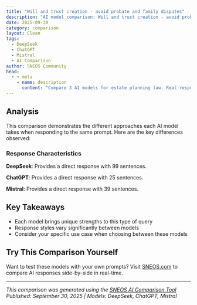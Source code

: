 ```yaml
---
title: "Will and trust creation - avoid probate and family disputes"
description: "AI model comparison: Will and trust creation - avoid probate and family disputes..."
date: 2025-09-30
category: comparison
layout: Clean
tags:
  - DeepSeek
  - ChatGPT
  - Mistral
  - AI Comparison
author: SNEOS Community
head:
  - - meta
    - name: description
      content: "Compare 3 AI models for estate planning law. Real responses from DeepSeek, ChatGPT, Mistral with detailed analysis."
---
```


<ChatComparison
  title="Will and trust creation - avoid probate and family disputes"
  prompt="Will and trust creation - avoid probate and family disputes"
  :responses='{"DeepSeek": "Of course. This is an excellent and proactive approach to estate planning. Creating a Will and a Trust are the two most powerful tools to avoid probate and minimize the potential for family disputes.\n\nHere is a comprehensive guide on how to use these tools effectively.\n\n### The Core Problem: What You\u0027re Trying to Avoid\n\n1. **Probate:** The court-supervised process of validating a Will, paying debts, and distributing assets. It\u0027s often:\n * **Slow:** Can take 9-18 months or longer.\n * **Expensive:** Attorney and court fees can consume 3-7% of the estate\u0027s value.\n * **Public:** All documents and asset distributions become public record.\n\n2. **Family Disputes:** Conflicts that arise from:\n * Ambiguity or outdated documents.\n * Perceived unfairness.\n * Sibling rivalries.\n * Blended family complexities.\n * Heirs challenging your decisions in court.\n\n---\n\n### The Two-Pronged Solution: Will \u002B Trust\n\nThink of these as a team, not an either/or choice.\n\n#### Prong 1: The Revocable Living Trust (Your Probate-Avoidance Engine)\n\nThis is the most effective tool for avoiding probate.\n\n**What it is:** A legal entity you create that \u0022owns\u0022 your assets for your benefit during your life, and for your beneficiaries after you pass. You are the **Grantor** (creator), **Trustee** (manager), and **Beneficiary** while you\u0027re alive.\n\n**How it Avoids Probate:**\nSince the Trust owns the assets (not you as an individual), when you die, there is nothing for the probate court to administer. Your designated **Successor Trustee** simply steps in and manages/distributes the assets according to the trust\u0027s instructions, privately and without court involvement.\n\n**Key Steps for a Trust to Work:**\n* **You must fund the trust.** This is the most critical and often overlooked step. It means changing the title of your assets from your name to the name of your trust.\n * **Real Estate:** Execute and record a new deed (e.g., \u0022John Doe, a married man, as his separate property\u0022 becomes \u0022The John Doe Revocable Living Trust\u0022).\n * **Bank Accounts:** Go to your bank and re-title them in the trust\u0027s name.\n * **Brokerage Accounts:** Contact your broker to re-title them.\n * **Other Assets:** Update beneficiary designations or titles for items like vehicles, business interests, etc.\n\n**Assets that typically do NOT go into a trust:**\n* Retirement Accounts (401k, IRA): You name beneficiaries directly on these accounts.\n* Life Insurance Policies: You name beneficiaries directly.\n* Pay-on-Death (POD) or Transfer-on-Death (TOD) accounts.\n\n#### Prong 2: The \u0022Pour-Over\u0022 Will (Your Safety Net)\n\nA Trust alone is not enough. You still need a Will.\n\n**What it is:** A special type of Will that works in tandem with your Trust. It states that any asset you own in your individual name at the time of your death (i.e., assets you forgot to put in the trust) should \u0022pour over\u0022 into your trust and be distributed according to its terms.\n\n**Why it\u0027s Essential:**\nIt acts as a safety net for overlooked assets. Without it, any asset not in the trust would be subject to probate (defeating the purpose). The Pour-Over Will ensures your overall plan is still followed.\n\n---\n\n### Strategies to Prevent Family Disputes\n\nA well-drafted Trust and Will form the foundation, but these strategies fortify it against conflict.\n\n#### 1. Be Explicit and Detailed in Your Documents\n* **No Room for Interpretation:** Instead of \u0022divide my personal effects equally among my children,\u0022 specify who gets high-value or sentimental items (e.g., \u0022my daughter Sarah receives my wedding ring,\u0022 \u0022my son Michael receives my classic car\u0022).\n* **Explain Disparities (Optional but Powerful):** If you are leaving unequal shares, consider writing a separate, non-legally binding **Letter of Explanation**. This can mitigate feelings of hurt and confusion by explaining your reasoning (e.g., \u0022I am leaving more to Jane because she acted as my caregiver,\u0022 or \u0022I helped Mark with his down payment already.\u0022). Discuss this with your attorney.\n\n#### 2. Use a \u0022No-Contest\u0022 Clause (In Terrorem Clause)\n* **What it is:** A provision in your Will or Trust that states if a beneficiary challenges the document in court and loses, they forfeit their inheritance.\n* **Effectiveness:** This is a powerful deterrent against frivolous lawsuits. It gives beneficiaries a strong financial incentive to accept the estate plan as written.\n* **Caution:** Its enforceability varies by state, and it may not apply if the challenger has \u0022probable cause.\u0022\n\n#### 3. Choose the Right Fiduciaries\nThe people you appoint have immense power to prevent or cause conflict.\n* **Successor Trustee:** This person will manage your trust after you\u0027re gone. Choose someone who is organized, fair, financially savvy, and diplomatic. Consider a professional trustee (bank or trust company) for complex estates or high-conflict families.\n* **Executor:** The person who handles your Will and the probate process (for any pour-over assets). Similar qualities are needed.\n* **Guardian for Minor Children:** A deeply personal choice, but crucial for family harmony.\n\n#### 4. Communicate Your Plans While You\u0027re Able\n* **The \u0022Reading of the Will\u0022 is a TV trope.** Don\u0027t let your death be the first time your family hears your plans.\n* Have a family meeting to explain the structure of your plan and your reasoning. This manages expectations and reduces the shock factor. It\u0027s harder to fight a decision you\u0027ve had time to process.\n\n#### 5. Keep Your Plan Updated\nLife changes, and so should your estate plan. Review it every 3-5 years or after major life events:\n* Marriage, divorce, or birth of a child/grandchild.\n* Significant change in financial status.\n* Death of a beneficiary or a named fiduciary.\n* Changes in state or federal law.\n\n### A Simple Checklist for Your Action Plan\n\n1. **Consult an Estate Planning Attorney.** This is not a DIY project. Laws are complex and state-specific. An attorney will ensure your documents are valid and achieve your goals.\n2. **Draft a Revocable Living Trust and a Pour-Over Will.**\n3. **Name your Fiduciaries** (Successor Trustee, Executor, Guardian).\n4. **Fund Your Trust!** This is the active work you must do.\n5. **Review and update beneficiary designations** on retirement accounts and life insurance.\n6. **Consider writing a Letter of Intent** explaining your wishes and the \u0022why\u0022 behind your decisions.\n7. **Communicate** the location of your documents and the basics of your plan to your Successor Trustee and family.\n\nBy combining a **Revocable Living Trust** to avoid probate with a carefully considered, well-drafted **Will** and proactive communication strategies, you create a powerful shield that protects your assets, your privacy, and, most importantly, your family\u0027s harmony.\n\n***Disclaimer:*** *This information is for educational purposes only and does not constitute legal advice. You should consult with a qualified estate planning attorney in your state to address your specific situation.*", "ChatGPT": "Creating a will and trust are effective estate planning tools that can help you avoid probate and minimize family disputes after your death. Here\u2019s how you can approach this:\n\n### 1. Create a Will\n- **Purpose:** A will specifies how you want your assets distributed and who will be the guardian of minor children.\n- **Avoid Probate?** A will itself does not avoid probate; it simply directs how your estate should be handled during probate.\n- **How to minimize disputes:** Be clear and specific in your will, explain your decisions if possible, and inform your family members about your plans.\n\n### 2. Establish a Living Trust\n- **Purpose:** A living trust is a legal entity that holds your assets during your lifetime and after your death.\n- **Avoid Probate:** Assets held in a living trust pass directly to beneficiaries without going through probate.\n- **Types:** Revocable living trusts are common because they allow you to maintain control during your life.\n- **Minimize disputes:** Since the trust terms are private and avoid public probate court, family conflicts may be reduced.\n\n### 3. Other Tools to Consider\n- **Joint Ownership:** Joint tenancy with right of survivorship ensures assets pass immediately to the surviving owner without probate.\n- **Beneficiary Designations:** Retirement accounts and life insurance can pass directly to named beneficiaries.\n- **Powers of Attorney:** Designate agents to make decisions if you become incapacitated.\n\n### 4. Tips for Avoiding Family Disputes\n- **Clear Communication:** Discuss your plans openly with family members.\n- **Regular Updates:** Review and update your will and trust to reflect changes in your life.\n- **Use Professional Help:** Work with an estate planning attorney to draft clear, legally sound documents.\n- **Include a No-Contest Clause:** This may discourage beneficiaries from contesting the will or trust.\n\n---\n\n**Summary:**\n\n- A **will** directs asset distribution but does not avoid probate.\n- A **living trust** can help *avoid probate* and keep your estate plan private.\n- Combine trusts with other tools (joint ownership, beneficiary designations) to simplify asset transfer.\n- Clear communication and well-drafted documents can minimize family disputes.\n\nIf you want, I can help you draft a basic outline or guide you to resources or professionals for creating these documents.", "Mistral": "Creating a will and trust can help you avoid probate and minimize family disputes. Here\u0027s how you can approach this:\n\n### 1. **Understanding the Basics**\n- **Will**: A legal document that outlines your wishes for the distribution of your assets after your death.\n- **Trust**: A legal arrangement where a trustee holds assets for the benefit of beneficiaries.\n\n### 2. **Avoiding Probate**\nProbate is the legal process of distributing a deceased person\u0027s assets. It can be time-consuming and costly. Here are some strategies to avoid probate:\n\n- **Revocable Living Trust**: This is the most common method. You transfer your assets into the trust, and you can serve as the trustee during your lifetime. Upon your death, the successor trustee distributes the assets according to your instructions, bypassing probate.\n- **Joint Ownership**: Assets held in joint tenancy with rights of survivorship automatically pass to the surviving owner without probate.\n- **Payable-on-Death (POD) Accounts**: Bank accounts and other financial accounts can be set up to transfer directly to a beneficiary upon your death.\n- **Transfer-on-Death (TOD) Deeds**: Some states allow you to create a TOD deed for real estate, which transfers the property to a beneficiary upon your death.\n- **Beneficiary Designations**: Life insurance policies, retirement accounts, and other assets with beneficiary designations pass directly to the named beneficiaries.\n\n### 3. **Minimizing Family Disputes**\nFamily disputes often arise from ambiguity, perceived unfairness, or lack of communication. Here are some tips to minimize disputes:\n\n- **Clear and Specific Instructions**: Make sure your will and trust documents are clear and specific about who gets what. Avoid vague language.\n- **Communicate Your Plans**: Discuss your estate plan with your family members. This can help manage expectations and reduce surprises.\n- **Choose the Right Trustee/Executor**: Select someone who is trustworthy, competent, and impartial. Consider appointing a professional if family dynamics are complex.\n- **Include a No-Contest Clause**: This clause can discourage challenges to your will or trust by disinheriting anyone who contests it.\n- **Mediation Clause**: Include a clause that requires disputes to be resolved through mediation rather than litigation.\n- **Equal Distribution**: If possible, distribute assets equally among beneficiaries to avoid feelings of unfairness. If unequal distribution is necessary, explain your reasons clearly.\n- **Update Regularly**: Life circumstances change, so it\u0027s important to update your will and trust regularly to reflect current wishes and family dynamics.\n\n### 4. **Professional Assistance**\n- **Estate Planning Attorney**: Consult with an estate planning attorney to ensure your will and trust are legally sound and tailored to your specific needs.\n- **Financial Advisor**: A financial advisor can help you understand the financial implications of your estate plan and optimize your assets.\n\n### 5. **Documentation and Record Keeping**\n- **Keep Records**: Maintain detailed records of all assets, beneficiaries, and any changes to your will or trust.\n- **Store Safely**: Keep original documents in a safe place, such as a safe deposit box or with your attorney. Ensure that your executor or trustee knows where to find these documents.\n\n### 6. **Educate Your Beneficiaries**\n- **Explain the Process**: Educate your beneficiaries about the probate process and the role of the trustee/executor. This can help them understand the timeline and reduce anxiety.\n- **Provide Contact Information**: Give your beneficiaries the contact information for your attorney and any other professionals involved in your estate plan.\n\nBy carefully planning and communicating, you can create a will and trust that not only avoids probate but also minimizes the potential for family disputes."}' 
  published-date="13:14"
/>

## Analysis

This comparison demonstrates the different approaches each AI model takes when responding to the same prompt. Here are the key differences observed:

### Response Characteristics

**DeepSeek**: Provides a direct response with 99 sentences. 

**ChatGPT**: Provides a direct response with 25 sentences. 

**Mistral**: Provides a direct response with 39 sentences. 

## Key Takeaways

- Each model brings unique strengths to this type of query
- Response styles vary significantly between models
- Consider your specific use case when choosing between these models

## Try This Comparison Yourself

Want to test these models with your own prompts? Visit [SNEOS.com](https://sneos.com) to compare AI responses side-by-side in real-time.

---

*This comparison was generated using the [SNEOS AI Comparison Tool](https://sneos.com)*
*Published: September 30, 2025 | Models: DeepSeek, ChatGPT, Mistral*
